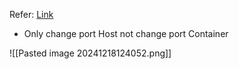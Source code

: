 Refer: [Link](https://stackoverflow.com/questions/55192991/multiple-docker-containers-with-same-container-port-connected-to-the-same-networ)

- Only change port Host not change port Container

![[Pasted image 20241218124052.png]]